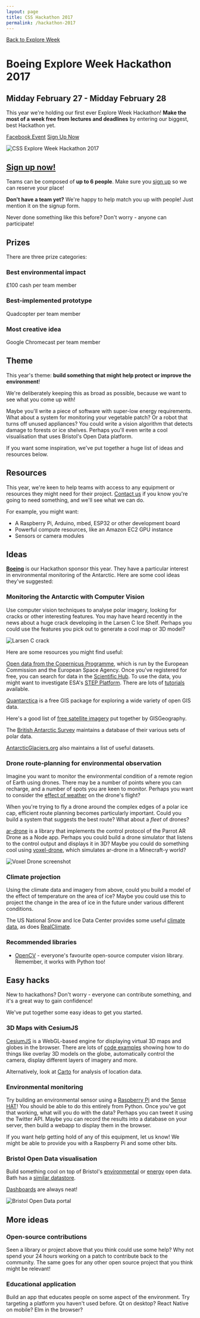 ```yaml
---
layout: page
title: CSS Hackathon 2017
permalink: /hackathon-2017
---
```


[Back to Explore Week](/explore-week-spring-2017)

# Boeing Explore Week Hackathon 2017

## Midday February 27 - Midday February 28

This year we're holding our first ever Explore Week Hackathon! **Make the most of a week free from lectures and deadlines** by entering our biggest, best Hackathon yet.

<a href="https://www.facebook.com/events/392877197725107/" class="btn btn--dark">Facebook Event</a>
<a href="https://goo.gl/forms/lFDrMaW7tgRLT0ah2" class="btn btn--dark">Sign Up Now</a>

![CSS Explore Week Hackathon 2017](/assets/images/contrib/events/2017-02-27-hackathon/hackathon-cover-image.png)

## [Sign up now!](https://goo.gl/forms/lFDrMaW7tgRLT0ah2)

Teams can be composed of **up to 6 people**. Make sure you [sign up](https://goo.gl/forms/lFDrMaW7tgRLT0ah2) so we can reserve your place!

**Don't have a team yet?** We're happy to help match you up with people! Just mention it on the signup form.

Never done something like this before? Don't worry - anyone can participate!

## Prizes

There are three prize categories:

### Best environmental impact
£100 cash per team member

### Best-implemented prototype
Quadcopter per team member

### Most creative idea
Google Chromecast per team member

## Theme

This year's theme: **build something that might help protect or improve the environment**!

We're deliberately keeping this as broad as possible, because we want to see what you come up with!

Maybe you'll write a piece of software with super-low energy requirements. What about a system for monitoring your vegetable patch? Or a robot that turns off unused appliances? You could write a vision algorithm that detects damage to forests or ice shelves. Perhaps you'll even write a cool visualisation that uses Bristol's Open Data platform.

If you want some inspiration, we've put together a huge list of ideas and resources below.

## Resources

This year, we're keen to help teams with access to any equipment or resources they might need for their project. [Contact us](mailto:webmaster@cssbristol.co.uk) if you know you're going to need something, and we'll see what we can do.

For example, you might want:

* A Raspberry Pi, Arduino, mbed, ESP32 or other development board
* Powerful compute resources, like an Amazon EC2 GPU instance
* Sensors or camera modules

## Ideas

[**Boeing**](http://www.boeing.co.uk/) is our Hackathon sponsor this year. They have a particular interest in environmental monitoring of the Antarctic. Here are some cool ideas they've suggested:

### **Monitoring the Antarctic** with Computer Vision

Use computer vision techniques to analyse polar imagery, looking for cracks or other interesting features. You may have heard recently in the news about a huge crack developing in the Larsen C Ice Shelf. Perhaps you could use the features you pick out to generate a cool map or 3D model?

![Larsen C crack](/assets/images/contrib/events/2017-02-27-hackathon/larsen-c.jpg)

Here are some resources you might find useful:

[Open data from the Copernicus Programme](https://scihub.copernicus.eu/), which is run by the European Commission and the European Space Agency. Once you've registered for free, you can search for data in the [Scientific Hub](https://scihub.copernicus.eu/dhus/). To use the data, you might want to investigate ESA's [STEP Platform](http://step.esa.int/main/). There are lots of [tutorials](https://www.youtube.com/watch?v=10x7UI7oD3E) available.

[Quantarctica](http://quantarctica.npolar.no/) is a free GIS package for exploring a wide variety of open GIS data.

Here's a good list of [free satellite imagery](http://gisgeography.com/free-satellite-imagery-data-list/) put together by GISGeography.

The [British Antarctic Survey](https://data.bas.ac.uk/) maintains a database of their various sets of polar data.

[AntarcticGlaciers.org](http://www.antarcticglaciers.org/antarctica/antarctic-datasets/) also maintains a list of useful datasets.

### **Drone route-planning** for environmental observation

Imagine you want to monitor the environmental condition of a remote region of Earth using drones. There may be a number of points where you can recharge, and a number of spots you are keen to monitor. Perhaps you want to consider the [effect of weather](https://github.com/cambecc/earth) on the drone's flight?

When you're trying to fly a drone around the complex edges of a polar ice cap, efficient route planning becomes particularly important. Could you build a system that suggests the best route? What about a *fleet* of drones?

[ar-drone](https://github.com/felixge/node-ar-drone) is a library that implements the control protocol of the Parrot AR Drone as a Node app. Perhaps you could build a drone simulator that listens to the control output and displays it in 3D? Maybe you could do something cool using [voxel-drone](https://github.com/shama/voxel-drone), which simulates ar-drone in a Minecraft-y world?

![Voxel Drone screenshot](/assets/images/contrib/events/2017-02-27-hackathon/voxel-drone.png)

### **Climate projection**

Using the climate data and imagery from above, could you build a model of the effect of temperature on the area of ice? Maybe you could use this to project the change in the area of ice in the future under various different conditions.

The US National Snow and Ice Data Center provides some useful [climate data](https://nsidc.org/data/docs/daac/nsidc0190_surface_obs.gd.html), as does [RealClimate](http://www.realclimate.org/index.php/data-sources/).

### Recommended libraries

* [OpenCV](http://opencv.org/) - everyone's favourite open-source computer vision library. Remember, it works with Python too!

## Easy hacks

New to hackathons? Don't worry - everyone can contribute something, and it's a great way to gain confidence!

We've put together some easy ideas to get you started.

### **3D Maps** with CesiumJS

[CesiumJS](https://cesiumjs.org/) is a WebGL-based engine for displaying virtual 3D maps and globes in the browser. There are lots of [code examples](http://cesiumjs.org/Cesium/Apps/Sandcastle/index.html?src=Hello%20World.html&label=Showcases) showing how to do things like overlay 3D models on the globe, automatically control the camera, display different layers of imagery and more.

Alternatively, look at [Carto](https://carto.com/builder/) for analysis of location data.

### **Environmental monitoring**

Try building an environmental sensor using a [Raspberry Pi](https://www.raspberrypi.org/products/) and the [Sense HAT](https://www.raspberrypi.org/products/sense-hat/)! You should be able to do this entirely from Python. Once you've got that working, what will you do with the data? Perhaps you can tweet it using the Twitter API. Maybe you can record the results into a database on your server, then build a webapp to display them in the browser.

If you want help getting hold of any of this equipment, let us know! We might be able to provide you with a Raspberry Pi and some other bits.

### Bristol **Open Data** visualisation

Build something cool on top of Bristol's [environmental](https://opendata.bristol.gov.uk/category/Environment) or [energy](https://opendata.bristol.gov.uk/category/Energy) open data. Bath has a [similar datastore](https://data.bathhacked.org/).

[Dashboards](http://www.gridwatch.templar.co.uk/) are always neat!

![Bristol Open Data portal](/assets/images/contrib/events/2017-02-27-hackathon/bristol-open-data.png)

## More ideas

### **Open-source** contributions

Seen a library or project above that you think could use some help? Why not spend your 24 hours working on a patch to contribute back to the community. The same goes for any other open source project that you think might be relevant!

### **Educational** application

Build an app that educates people on some aspect of the environment. Try targeting a platform you haven't used before. Qt on desktop? React Native on mobile? Elm in the browser?
